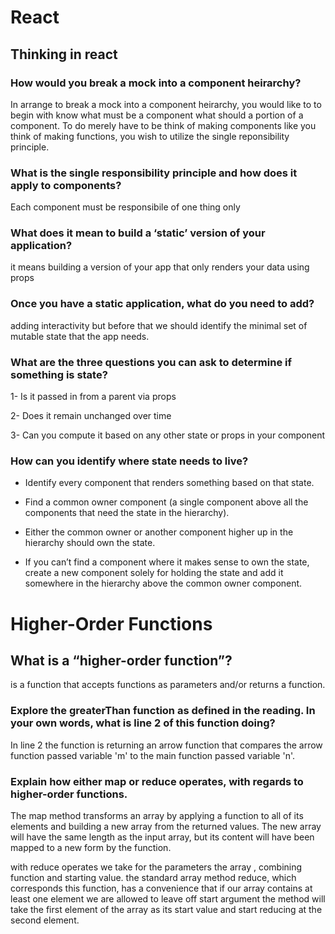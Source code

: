 # React 

## Thinking in react

### How would you break a mock into a component heirarchy?

In arrange to break a mock into a component heirarchy, you would like to to begin with know what must be a component what should a portion of a component. To do merely have to be think of making components like you think of making functions, you wish to utilize the single reponsibility principle.

### What is the single responsibility principle and how does it apply to components?

Each component must be responsibile of one thing only 

### What does it mean to build a ‘static’ version of your application?

it means  building a version of your app that only renders your data using props

### Once you have a static application, what do you need to add?

adding interactivity but before that we should  identify the minimal set of mutable state that the app needs.

### What are the three questions you can ask to determine if something is state?

1- Is it passed in from a parent via props

2- Does it remain unchanged over time

3- Can you compute it based on any other state or props in your component

### How can you identify where state needs to live?

- Identify every component that renders something based on that state.

- Find a common owner component (a single component above all the components that need the state in the hierarchy).

- Either the common owner or another component higher up in the hierarchy should own the state.

- If you can’t find a component where it makes sense to own the state, create a new component solely for holding the state and add it somewhere in the hierarchy above the common owner component.

# Higher-Order Functions

## What is a “higher-order function”?

is a function that accepts functions as parameters and/or returns a function.

### Explore the greaterThan function as defined in the reading. In your own words, what is line 2 of this function doing?

In line 2 the function is returning an arrow function that compares the arrow function passed variable 'm' to the main function passed variable 'n'.

### Explain how either map or reduce operates, with regards to higher-order functions.

The map method transforms an array by applying a function to all of its elements and building a new array from the returned values. The new array will have the same length as the input array, but its content will have been mapped to a new form by the function.

with reduce operates we take for the parameters the array , combining function and starting value. the standard array method reduce, which corresponds this function, has a convenience that if our array contains at least one element we are allowed to leave off start argument the method will take the first element of the array as its start value and start reducing at the second element.


